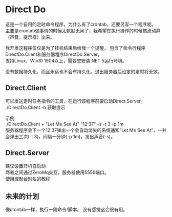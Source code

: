# Direct Do

这是一个自用的定时命令程序，为什么有了crontab，还要另写一个程序呢。  
主要是crontab做事情的时候太默默无闻了，我希望在执行操作的时候搞点动静（声音，提示框）出来。  

我开发这程序仅仅是为了挂机结束后给我一个提醒。
包含了命令行程序DirectDo.Client和服务器程序DirectDo.Server。  
支持Linux，Win10 1904以上，需要您安装.NET 5运行环境。  

没有数据持久化，而且永远也不会有持久化。退出服务器后设定的定时将无效。

## Direct.Client

可以发送定时任务指令的工具，在运行该程序前要启动Direct.Server。  
./DirectDo.Client -h 获取提示  

示例  
./DirectDo.Client + "Let Me See At" "12:37" -s -t 3 -p 1m  
服务器程序会下一个12:37弹出一个会自动消失的系统通知“Let Me See At”，一共会弹出三次(-t 3)，间隔一分钟(-p 1m)，发出声音(-s)。  

## Direct.Server

建议设置开机自启动  
两者之间通过ZeroMq交互，服务器使用5556端口。  
[使用控制台别名的教程](https://blog.csdn.net/weixin_34850743/article/details/100124969)  

## 未来的计划

像crontab一样，执行一段命令/脚本。
没有感觉这会很有用。
